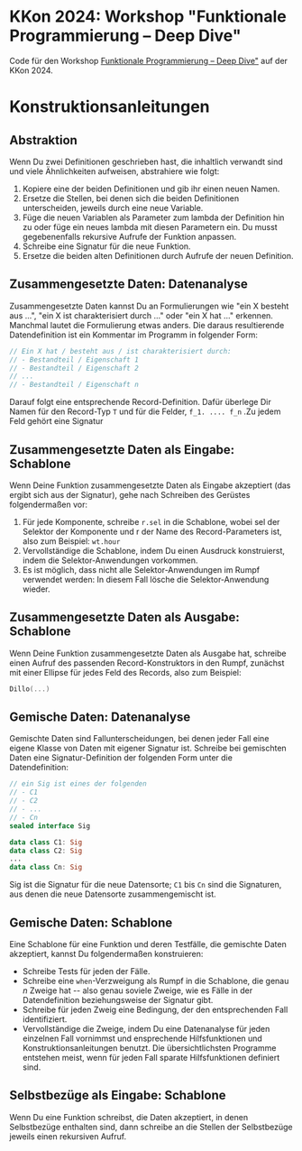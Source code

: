 # KKon 2024: Workshop "Funktionale Programmierung – Deep Dive"

Code für den Workshop [Funktionale Programmierung – Deep
Dive"](https://rheinwerk-kkon.de/workshops/schlegel-deep-dive-funktionale-programmierung/)
auf der KKon 2024.

# Konstruktionsanleitungen

## Abstraktion

Wenn Du zwei Definitionen geschrieben hast, die inhaltlich verwandt sind und
viele Ähnlichkeiten aufweisen, abstrahiere wie folgt:

1. Kopiere eine der beiden Definitionen und gib ihr einen neuen Namen.
2. Ersetze die Stellen, bei denen sich die beiden Definitionen unterscheiden,
   jeweils durch eine neue Variable.
3. Füge die neuen Variablen als Parameter zum lambda der Definition hin zu oder
   füge ein neues lambda mit diesen Parametern ein. Du musst gegebenenfalls
   rekursive Aufrufe der Funktion anpassen.
4. Schreibe eine Signatur für die neue Funktion.
5. Ersetze die beiden alten Definitionen durch Aufrufe der neuen Definition.

## Zusammengesetzte Daten: Datenanalyse

Zusammengesetzte Daten kannst Du an Formulierungen wie "ein X besteht aus ...",
"ein X ist charakterisiert durch ..." oder "ein X hat ..." erkennen. Manchmal
lautet die Formulierung etwas anders. Die daraus resultierende Datendefinition
ist ein Kommentar im Programm in folgender Form:

```kotlin
// Ein X hat / besteht aus / ist charakterisiert durch:
// - Bestandteil / Eigenschaft 1
// - Bestandteil / Eigenschaft 2
// ...
// - Bestandteil / Eigenschaft n
```

Darauf folgt eine entsprechende Record-Definition. Dafür überlege Dir Namen für
den Record-Typ `T` und für die Felder, `f_1. .... f_n` .Zu jedem Feld gehört eine Signatur

## Zusammengesetzte Daten als Eingabe: Schablone

Wenn Deine Funktion zusammengesetzte Daten als Eingabe akzeptiert (das ergibt
sich aus der Signatur), gehe nach Schreiben des Gerüstes folgendermaßen vor:

1. Für jede Komponente, schreibe `r.sel` in die Schablone, wobei sel der
   Selektor der Komponente und r der Name des Record-Parameters ist, also zum
   Beispiel: `wt.hour`
2. Vervollständige die Schablone, indem Du einen Ausdruck konstruierst, indem
   die Selektor-Anwendungen vorkommen.
3. Es ist möglich, dass nicht alle Selektor-Anwendungen im Rumpf verwendet
   werden: In diesem Fall lösche die Selektor-Anwendung wieder.

## Zusammengesetzte Daten als Ausgabe: Schablone

Wenn Deine Funktion zusammengesetzte Daten als Ausgabe hat, schreibe einen
Aufruf des passenden Record-Konstruktors in den Rumpf, zunächst mit einer
Ellipse für jedes Feld des Records, also zum Beispiel:

```kotlin
Dillo(...)
```

## Gemische Daten: Datenanalyse

Gemischte Daten sind Fallunterscheidungen, bei denen jeder Fall eine eigene
Klasse von Daten mit eigener Signatur ist. Schreibe bei gemischten Daten eine
Signatur-Definition der folgenden Form unter die Datendefinition:

```kotlin
// ein Sig ist eines der folgenden
// - C1
// - C2
// - ...
// - Cn
sealed interface Sig

data class C1: Sig
data class C2: Sig
...
data class Cn: Sig
```

Sig ist die Signatur für die neue Datensorte; `C1` bis `Cn` sind die Signaturen,
aus denen die neue Datensorte zusammengemischt ist.

## Gemische Daten: Schablone

Eine Schablone für eine Funktion und deren Testfälle, die gemischte Daten
akzeptiert, kannst Du folgendermaßen konstruieren:

- Schreibe Tests für jeden der Fälle.
- Schreibe eine `when`-Verzweigung als Rumpf in die Schablone, die genau *n*
  Zweige hat -- also genau soviele Zweige, wie es Fälle in der Datendefinition
  beziehungsweise der Signatur gibt.
- Schreibe für jeden Zweig eine Bedingung, der den entsprechenden Fall identifiziert.
- Vervollständige die Zweige, indem Du eine Datenanalyse für jeden einzelnen
  Fall vornimmst und ensprechende Hilfsfunktionen und Konstruktionsanleitungen
  benutzt. Die übersichtlichsten Programme entstehen meist, wenn für jeden Fall
  sparate Hilfsfunktionen definiert sind.

## Selbstbezüge als Eingabe: Schablone

Wenn Du eine Funktion schreibst, die Daten akzeptiert, in denen Selbstbezüge
enthalten sind, dann schreibe an die Stellen der Selbstbezüge jeweils einen
rekursiven Aufruf.

